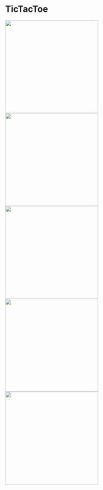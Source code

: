 # TicTacToe

<img src="https://user-images.githubusercontent.com/43718012/141605699-78cc4b64-45b1-4de5-b5f8-f5b0030750b5.jpg" width="300">

<img src="https://user-images.githubusercontent.com/43718012/141605711-501cd475-d0b5-41c7-8532-942f339d7e79.jpg" width="300">

<img src="https://user-images.githubusercontent.com/43718012/141605713-7481f119-e667-48ba-821a-ca7384185fea.jpg" width="300">

<img src="https://user-images.githubusercontent.com/43718012/141605714-8e58bbb9-d13f-47d4-a91f-17425fcda1c7.jpg" width="300">

<img src="https://user-images.githubusercontent.com/43718012/141605717-06405da5-d977-4a07-bc18-e3b254c244f0.jpg" width="300">


